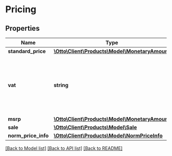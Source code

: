 # Pricing

## Properties
Name | Type | Description | Notes
------------ | ------------- | ------------- | -------------
**standard_price** | [**\Otto\Client\Products\Model\MonetaryAmount**](MonetaryAmount.md) |  | 
**vat** | **string** | The value added tax that is included in the sales price, currently FULL or REDUCED | 
**msrp** | [**\Otto\Client\Products\Model\MonetaryAmount**](MonetaryAmount.md) |  | [optional] 
**sale** | [**\Otto\Client\Products\Model\Sale**](Sale.md) |  | [optional] 
**norm_price_info** | [**\Otto\Client\Products\Model\NormPriceInfo**](NormPriceInfo.md) |  | [optional] 

[[Back to Model list]](../../README.md#documentation-for-models) [[Back to API list]](../../README.md#documentation-for-api-endpoints) [[Back to README]](../../README.md)

